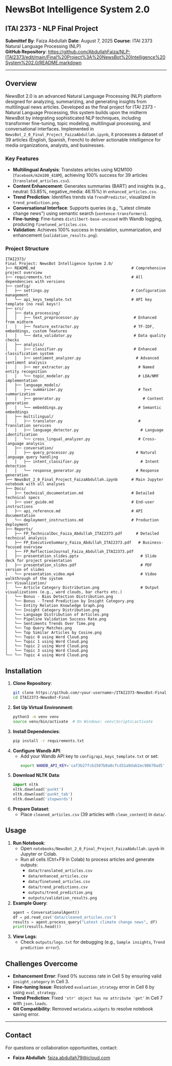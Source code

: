 # NewsBot Intelligence System 2.0

## ITAI 2373 - NLP Final Project

**Submittef By**: Faiza Abdullah
**Date**: August 7, 2025 
**Course**: ITAI 2373 Natural Language Processing (NLP)  
**GitHub Repository**: https://github.com/AbdullahFaiza/NLP-ITAI2373/edit/main/Final%20Project%3A%20NewsBot%20Intelligence%20System%202.0/README.markdown
  

---
## Overview
NewsBot 2.0 is an advanced Natural Language Processing (NLP) platform designed for analyzing, summarizing, and generating insights from multilingual news articles. Developed as the final project for ITAI 2373 - Natural Language Processing, this system builds upon the midterm NewsBot by integrating sophisticated NLP techniques, including transformer fine-tuning, topic modeling, multilingual processing, and conversational interfaces. Implemented in `NewsBot_2_0_Final_Project_FaizaAbdullah.ipynb`, it processes a dataset of 39 articles (English, Spanish, French) to deliver actionable intelligence for media organizations, analysts, and businesses.

### Key Features
- **Multilingual Analysis**: Translates articles using M2M100 (`facebook/m2m100_418M`), achieving 100% success for 39 articles (`translated_articles.csv`).
- **Content Enhancement**: Generates summaries (BART) and insights (e.g., neutral: 53.85%, negative_media: 46.15%) in `enhanced_articles.csv`.
- **Trend Prediction**: Identifies trends via `TrendPredictor`, visualized in `trend_prediction.png`.
- **Conversational Interface**: Supports queries (e.g., "Latest climate change news") using semantic search (`sentence-transformers`).
- **Fine-tuning**: Fine-tunes `distilbert-base-uncased` with Wandb logging, producing `finetuned_articles.csv`.
- **Validation**: Achieves 100% success in translation, summarization, and enhancement (`validation_results.png`).

### Project Structure
```
ITAI2373/
Final Project: NewsBot Intelligence System 2.0/
├── README.md                                          # Comprehensive project overview
├── requirements.txt                                   # All dependencies with versions
├── config/
│   ├── settings.py                                    # Configuration management
│   └── api_keys_template.txt                          # API key template (no real keys!)
├── src/
│   ├── data_processing/
│   │   ├── text_preprocessor.py                        # Enhanced from midterm
│   │   ├── feature_extractor.py                        # TF-IDF, embeddings, custom features
│   │   └── data_validator.py                           # Data quality checks
│   ├── analysis/
│   │   ├── classifier.py                               # Enhanced classification system
│   │   ├── sentiment_analyzer.py                        # Advanced sentiment analysis
│   │   ├── ner_extractor.py                              # Named entity recognition
│   │   └── topic_modeler.py                              # LDA/NMF implementation
│   ├── language_models/
│   │   ├── summarizer.py                                 # Text summarization
│   │   ├── generator.py                                    # Content generation
│   │   └── embeddings.py                                 # Semantic embeddings
│   ├── multilingual/
│   │   ├── translator.py                                 # Translation services
│   │   ├── language_detector.py                           # Language identification
│   │   └── cross_lingual_analyzer.py                     # Cross-language analysis
│   ├── conversation/
│   │   ├── query_processor.py                           # Natural language query handling
│   │   ├── intent_classifier.py                           # Intent detection
│   │   └── response_generator.py                        # Response generation
├── NewsBot_2_0_Final_Project_FaizaAbdullah.ipynb      # Main Jupyter notebook with all analyses
├── Docs/
│   ├── technical_documentation.md                     # Detailed technical specs
│   ├── user_guide.md                                  # End-user instructions
│   ├── api_reference.md                               # API documentation
│   └── deployment_instructions.md                     # Production deployment
├── Reports/
│   ├── FP_TechnicalDoc_Faiza_Abdullah_ITAI2373.pdf      # Detailed technical analysis
│   ├── FP_ExecutiveSummary_Faiza_Abdullah_ITAI2373.pdf   # Business-focused overview
│   ├── FP_ReflectionJournal_Faiza_Abdullah_ITAI2373.pdf
│   ├── presentation_slides.pptx                           # Slide deck for project presentation
│   ├── presentation_slides.pdf                            # PDF version of slides
│   └── presentation_video.mp4                             # Video walkthrough of the system
├── Visualization/
│   └── Article Category Distribution.png                  # Output visualizations (e.g., word clouds, bar charts etc.)
│   └── Bonus - Bias Detection Distribution.png                                  
│   └── Bonus - Trend Prediction by Insight Category.png
│   └── Entity Relation Knowledge Graph.png
│   └── Insight Category Distribution.png
│   └── Language Distribution of Articles.png
│   └── Pipeline Validation Success Rate.png
│   └── Sentiments Trends Over Time.png
│   └── Top Query Matches.png
│   └── Top Similar Articles by Cosine.png
│   └── Topic 0 using Word Cloud.png
│   └── Topic 1 using Word Cloud.png
│   └── Topic 2 using Word Cloud.png
│   └── Topic 3 using Word Cloud.png
└── └── Topic 4 using Word Cloud.png

```

## Installation
1. **Clone Repository**:
   ```bash
   git clone https://github.com/<your-username>/ITAI2373-NewsBot-Final.git
   cd ITAI2373-NewsBot-Final
   ```
2. **Set Up Virtual Environment**:
   ```bash
   python3 -m venv venv
   source venv/bin/activate  # On Windows: venv\Scripts\activate
   ```
3. **Install Dependencies**:
   ```bash
   pip install -r requirements.txt
   ```
4. **Configure Wandb API**:
   - Add your Wandb API key to `config/api_keys_template.txt` or set:
     ```bash
     export WANDB_API_KEY='caf3b27fcb1507b0a0cfcd31a9dab2ec98670ad5'
     ```
5. **Download NLTK Data**:
   ```python
   import nltk
   nltk.download('punkt')
   nltk.download('punkt_tab')
   nltk.download('stopwords')
   ```
6. **Prepare Dataset**:
   - Place `cleaned_articles.csv` (39 articles with `clean_content`) in `data/`.

## Usage
1. **Run Notebook**:
   - Open `notebooks/NewsBot_2_0_Final_Project_FaizaAbdullah.ipynb` in Jupyter or Colab.
   - Run all cells (Ctrl+F9 in Colab) to process articles and generate outputs:
     - `data/translated_articles.csv`
     - `data/enhanced_articles.csv`
     - `data/finetuned_articles.csv`
     - `data/trend_predictions.csv`
     - `outputs/trend_prediction.png`
     - `outputs/validation_results.png`
2. **Example Query**:
   ```python
   agent = ConversationalAgent()
   df = pd.read_csv('data/cleaned_articles.csv')
   results = agent.process_query("Latest climate change news", df)
   print(results.head())
   ```
3. **View Logs**:
   - Check `outputs/logs.txt` for debugging (e.g., `Sample insights`, `Trend prediction error`).

## Challenges Overcome
- **Enhancement Error**: Fixed 0% success rate in Cell 5 by ensuring valid `insight_category` in Cell 3.
- **Fine-tuning Issue**: Resolved `evaluation_strategy` error in Cell 6 by using `eval_strategy`.
- **Trend Prediction**: Fixed `'str' object has no attribute 'get'` in Cell 7 with `json.loads`.
- **Git Compatibility**: Removed `metadata.widgets` to resolve notebook saving error.

---

## Contact

For questions or collaboration opportunities, contact:  
- **Faiza Abdullah**: faiza.abdullah79@icloud.com
